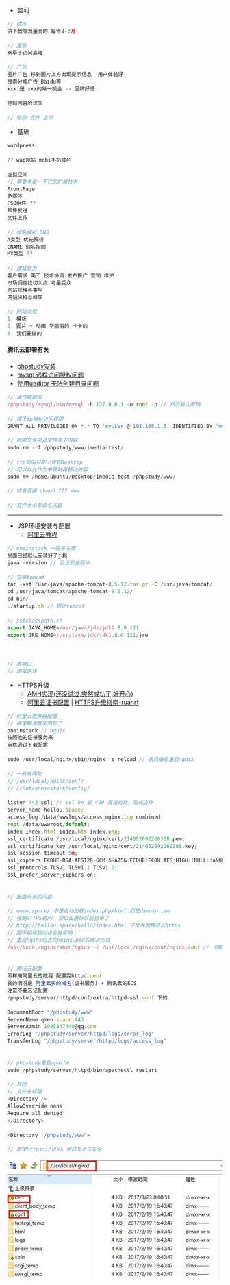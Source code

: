 * 盈利

```js
// 成本
供下载等流量高的 每年2-3万

// 更新
略早于访问高峰

// 广告
图片广告 移到图片上方出现提示信息  用户体验好
搜索分成广告 Baidu等
xxx 是 xxx的唯一机会 -> 品牌好感

控制内容的流失

// 收购 合并 上市
```

* 基础

```js
wordpress

?? wap网站 mobi手机域名

虚拟空间
// 需要考量一下它的扩展技术
FrontPage
多媒体
FSO组件 ??
邮件发送
文件上传

// 域名解析 DNS
A类型 优先解析
CNAME 别名指向
MX类型 ??

// 建站能力
客户需求 美工 技术协调 发布推广 营销 维护
市场调查找切入点 考量受众
网站规模与类型
网站风格与框架

// 网站类型
1. 模板
2. 图片 + 动画 华丽丽的 卡卡的
3. 我们要做的
```

#### **腾讯云部署有关**

* [phpstudy安装](https://bbs.aliyun.com/read/165947.html?spm=5176.bbsr165947.0.0.sl6Fe6&displayMode=1&page=1#527830)
* [mysql 远程访问授权问题](https://zhidao.baidu.com/question/358796386.html)
* [使用ueditor 无法创建目录问题](http://blog.csdn.net/chengyi_l/article/details/46377307)

```js
// 操作数据库
/phpstudy/mysql/bin/mysql -h 127.0.0.1 -u root -p // 然后输入密码

// 授予ip地址访问权限
GRANT ALL PRIVILEGES ON *.* TO 'myuser'@'192.168.1.3' IDENTIFIED BY 'mypassword' WITH GRANT OPTION; 

// 删除文件夹及文件夹下内容
sudo rm -rf /phpstudy/www/imedia-test/

// ftp貌似只能上传到Desktop
// 可以以此作为中转站再移动内容
sudo mv /home/ubuntu/Desktop/imedia-test /phpstudy/www/

// 或者直接 chmod 777 www

// 文件大小写命名问题
```

---

* JSP环境安装与配置
  * [阿里云教程](https://help.aliyun.com/document_detail/50774.html?spm=5176.doc50775.6.630.uJaGYl)

```js
// oneinstack 一揽子方案
里面已经默认安装好了jdk
java -version // 验证安装版本

// 安装tomcat
tar -xvf /usr/java/apache-tomcat-8.5.12.tar.gz -C /usr/java/tomcat/
cd /usr/java/tomcat/apache-tomcat-8.5.12/
cd bin/
./startup.sh // 启动tomcat

// setclasspath.sh
export JAVA_HOME=/usr/java/jdk/jdk1.8.0_121
export JRE_HOME=/usr/java/jdk/jdk1.8.0_121/jre



// 改端口
// 虚拟路径
```

* HTTPS升级
  * [AMH实现\(还没试过,突然成功了,好开心\)](https://bbs.aliyun.com/read/303413.html?spm=5176.100241.0.0.T6qT5U)
  * [阿里云证书配置](https://yundun.console.aliyun.com/?spm=5176.2020520163.1001.87.ZMNtx7&p=cas#/cas/download/214052692260308) \| [HTTPS升级指南-ruanrf](http://www.ruanyifeng.com/blog/2016/08/migrate-from-http-to-https.html)

```js
// 阿里云服务器配置
// 稀里糊涂就突然好了
oneinstack // ngnix
按照他的证书服务来 
审核通过下载配置 

sudo /usr/local/nginx/sbin/nginx -s reload // 重启重启重启ngnix

// 一共有两处
// /usr/local/nginx/conf/
// /root/oneinstack/config/

listen 443 ssl; // ssl on 是 400 报错的话，改成这样
server_name hellou.space;
access_log /data/wwwlogs/access_nginx.log combined;
root /data/wwwroot/default;
index index.html index.htm index.php;
ssl_certificate /usr/local/nginx/cert/214052692260308.pem;
ssl_certificate_key /usr/local/nginx/cert/214052692260308.key;
ssl_session_timeout 5m;
ssl_ciphers ECDHE-RSA-AES128-GCM-SHA256:ECDHE:ECDH:AES:HIGH:!NULL:!aNULL:!MD5:!ADH:!RC4;
ssl_protocols TLSv1 TLSv1.1 TLSv1.2;
ssl_prefer_server_ciphers on;


// 配置带来的问题

// qmen.space/ 不是自动加载index.php/html 而是damain.com
// 强制HTTPS访问  貌似设置好以后自带了
// http://hellou.space/hello/index.html 子文件照样可以https
// 翻不翻墙貌似也会有影响
// 重启nginx后丢失nginx.pid的解决方法
/usr/local/nginx/sbin/nginx -c /usr/local/nginx/conf/nginx.conf // 可能的解决方法


// 腾讯云配置
照样用阿里云的教程 配置完httpd.conf
我的情况是 阿里云买的域名(证书服务) + 腾讯云的ECS
注意不要忘记配置
/phpstudy/server/httpd/conf/extra/httpd-ssl.conf 下的

DocumentRoot "/phpstudy/www"
ServerName qmen.space:443
ServerAdmin 1095847440@qq.com
ErrorLog "/phpstudy/server/httpd/logs/error_log"
TransferLog "/phpstudy/server/httpd/logs/access_log"


// phpstudy重启apache 
sudo /phpstudy/server/httpd/bin/apachectl restart

// 其他
// 文件夹权限
<Directory />
AllowOverride none
Require all denied
</Directory>

<Directory "/phpstudy/www">

// 即使https://访问，照样显示不安全
```

![](/assets/https-aliyun-1.jpg)

